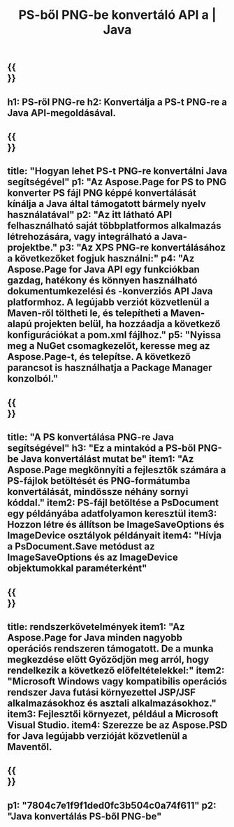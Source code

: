 ﻿---
translation: true
template: /_templates/_conversion-child-java.md
title: PS-ből PNG-be konvertáló API a | Java
url: /java/conversion/ps-to-png/
description: Java konverziós kód minta PS formátumhoz PNG fájlba. Ezzel a példakóddal konvertálhatja a PS-t PNG-re bármely webes vagy asztali Java alapú alkalmazásban.
informat: PS
outformat: PNG
otherformats: XPS EPS
---

{{<section banner>}}
---
h1: PS-ről PNG-re
h2: Konvertálja a PS-t PNG-re a Java API-megoldásával.
---

{{<section overview>}}
---
title: "Hogyan lehet PS-t PNG-re konvertálni Java segítségével"
p1: "Az Aspose.Page for PS to PNG konverter PS fájl PNG képpé konvertálását kínálja a Java által támogatott bármely nyelv használatával"
p2: "Az itt látható API felhasználható saját többplatformos alkalmazás létrehozására, vagy integrálható a Java-projektbe."
p3: "Az XPS PNG-re konvertálásához a következőket fogjuk használni:"
p4: "Az Aspose.Page for Java API egy funkciókban gazdag, hatékony és könnyen használható dokumentumkezelési és -konverziós API Java platformhoz. A legújabb verziót közvetlenül a Maven-ről töltheti le, és telepítheti a Maven-alapú projekten belül, ha hozzáadja a következő konfigurációkat a pom.xml fájlhoz."
p5: "Nyissa meg a NuGet csomagkezelőt, keresse meg az Aspose.Page-t, és telepítse. A következő parancsot is használhatja a Package Manager konzolból."
---

{{<section feature1>}}
---
title: "A PS konvertálása PNG-re Java segítségével"
h3: "Ez a mintakód a PS-ből PNG-be Java konvertálást mutat be"
item1: "Az Aspose.Page megkönnyíti a fejlesztők számára a PS-fájlok betöltését és PNG-formátumba konvertálását, mindössze néhány sornyi kóddal."
item2: PS-fájl betöltése a PsDocument egy példányába adatfolyamon keresztül
item3: Hozzon létre és állítson be ImageSaveOptions és ImageDevice osztályok példányait
item4: "Hívja a PsDocument.Save metódust az ImageSaveOptions és az ImageDevice objektumokkal paraméterként"
---

{{<section feature2>}}
---
title: rendszerkövetelmények
item1: "Az Aspose.Page for Java minden nagyobb operációs rendszeren támogatott. De a munka megkezdése előtt Győződjön meg arról, hogy rendelkezik a következő előfeltételekkel:"
item2: "Microsoft Windows vagy kompatibilis operációs rendszer Java futási környezettel JSP/JSF alkalmazásokhoz és asztali alkalmazásokhoz."
item3: Fejlesztői környezet, például a Microsoft Visual Studio.
item4: Szerezze be az Aspose.PSD for Java legújabb verzióját közvetlenül a Maventől.
---

{{<section gist>}}
---
p1: "7804c7e1f9f1ded0fc3b504c0a74f611"
p2: "Java konvertálás PS-ből PNG-be"
---
